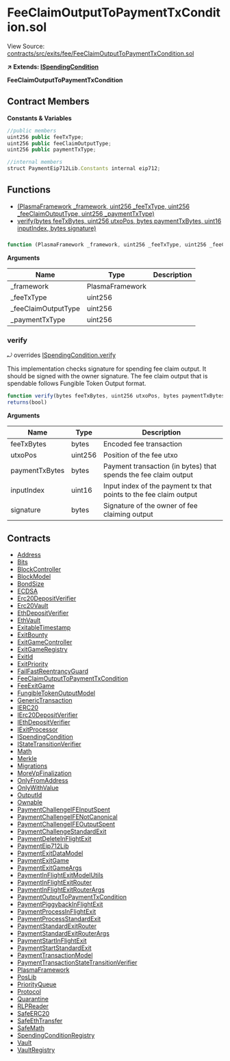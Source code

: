 # FeeClaimOutputToPaymentTxCondition.sol

View Source: [contracts/src/exits/fee/FeeClaimOutputToPaymentTxCondition.sol](../../contracts/src/exits/fee/FeeClaimOutputToPaymentTxCondition.sol)

**↗ Extends: [ISpendingCondition](ISpendingCondition.md)**

**FeeClaimOutputToPaymentTxCondition**

## Contract Members
**Constants & Variables**

```js
//public members
uint256 public feeTxType;
uint256 public feeClaimOutputType;
uint256 public paymentTxType;

//internal members
struct PaymentEip712Lib.Constants internal eip712;

```

## Functions

- [(PlasmaFramework _framework, uint256 _feeTxType, uint256 _feeClaimOutputType, uint256 _paymentTxType)](#)
- [verify(bytes feeTxBytes, uint256 utxoPos, bytes paymentTxBytes, uint16 inputIndex, bytes signature)](#verify)

### 

```js
function (PlasmaFramework _framework, uint256 _feeTxType, uint256 _feeClaimOutputType, uint256 _paymentTxType) public nonpayable
```

**Arguments**

| Name        | Type           | Description  |
| ------------- |------------- | -----|
| _framework | PlasmaFramework |  | 
| _feeTxType | uint256 |  | 
| _feeClaimOutputType | uint256 |  | 
| _paymentTxType | uint256 |  | 

### verify

⤾ overrides [ISpendingCondition.verify](ISpendingCondition.md#verify)

This implementation checks signature for spending fee claim output. It should be signed with the owner signature.
     The fee claim output that is spendable follows Fungible Token Output format.

```js
function verify(bytes feeTxBytes, uint256 utxoPos, bytes paymentTxBytes, uint16 inputIndex, bytes signature) external view
returns(bool)
```

**Arguments**

| Name        | Type           | Description  |
| ------------- |------------- | -----|
| feeTxBytes | bytes | Encoded fee transaction | 
| utxoPos | uint256 | Position of the fee utxo | 
| paymentTxBytes | bytes | Payment transaction (in bytes) that spends the fee claim output | 
| inputIndex | uint16 | Input index of the payment tx that points to the fee claim output | 
| signature | bytes | Signature of the owner of fee claiming output | 

## Contracts

* [Address](Address.md)
* [Bits](Bits.md)
* [BlockController](BlockController.md)
* [BlockModel](BlockModel.md)
* [BondSize](BondSize.md)
* [ECDSA](ECDSA.md)
* [Erc20DepositVerifier](Erc20DepositVerifier.md)
* [Erc20Vault](Erc20Vault.md)
* [EthDepositVerifier](EthDepositVerifier.md)
* [EthVault](EthVault.md)
* [ExitableTimestamp](ExitableTimestamp.md)
* [ExitBounty](ExitBounty.md)
* [ExitGameController](ExitGameController.md)
* [ExitGameRegistry](ExitGameRegistry.md)
* [ExitId](ExitId.md)
* [ExitPriority](ExitPriority.md)
* [FailFastReentrancyGuard](FailFastReentrancyGuard.md)
* [FeeClaimOutputToPaymentTxCondition](FeeClaimOutputToPaymentTxCondition.md)
* [FeeExitGame](FeeExitGame.md)
* [FungibleTokenOutputModel](FungibleTokenOutputModel.md)
* [GenericTransaction](GenericTransaction.md)
* [IERC20](IERC20.md)
* [IErc20DepositVerifier](IErc20DepositVerifier.md)
* [IEthDepositVerifier](IEthDepositVerifier.md)
* [IExitProcessor](IExitProcessor.md)
* [ISpendingCondition](ISpendingCondition.md)
* [IStateTransitionVerifier](IStateTransitionVerifier.md)
* [Math](Math.md)
* [Merkle](Merkle.md)
* [Migrations](Migrations.md)
* [MoreVpFinalization](MoreVpFinalization.md)
* [OnlyFromAddress](OnlyFromAddress.md)
* [OnlyWithValue](OnlyWithValue.md)
* [OutputId](OutputId.md)
* [Ownable](Ownable.md)
* [PaymentChallengeIFEInputSpent](PaymentChallengeIFEInputSpent.md)
* [PaymentChallengeIFENotCanonical](PaymentChallengeIFENotCanonical.md)
* [PaymentChallengeIFEOutputSpent](PaymentChallengeIFEOutputSpent.md)
* [PaymentChallengeStandardExit](PaymentChallengeStandardExit.md)
* [PaymentDeleteInFlightExit](PaymentDeleteInFlightExit.md)
* [PaymentEip712Lib](PaymentEip712Lib.md)
* [PaymentExitDataModel](PaymentExitDataModel.md)
* [PaymentExitGame](PaymentExitGame.md)
* [PaymentExitGameArgs](PaymentExitGameArgs.md)
* [PaymentInFlightExitModelUtils](PaymentInFlightExitModelUtils.md)
* [PaymentInFlightExitRouter](PaymentInFlightExitRouter.md)
* [PaymentInFlightExitRouterArgs](PaymentInFlightExitRouterArgs.md)
* [PaymentOutputToPaymentTxCondition](PaymentOutputToPaymentTxCondition.md)
* [PaymentPiggybackInFlightExit](PaymentPiggybackInFlightExit.md)
* [PaymentProcessInFlightExit](PaymentProcessInFlightExit.md)
* [PaymentProcessStandardExit](PaymentProcessStandardExit.md)
* [PaymentStandardExitRouter](PaymentStandardExitRouter.md)
* [PaymentStandardExitRouterArgs](PaymentStandardExitRouterArgs.md)
* [PaymentStartInFlightExit](PaymentStartInFlightExit.md)
* [PaymentStartStandardExit](PaymentStartStandardExit.md)
* [PaymentTransactionModel](PaymentTransactionModel.md)
* [PaymentTransactionStateTransitionVerifier](PaymentTransactionStateTransitionVerifier.md)
* [PlasmaFramework](PlasmaFramework.md)
* [PosLib](PosLib.md)
* [PriorityQueue](PriorityQueue.md)
* [Protocol](Protocol.md)
* [Quarantine](Quarantine.md)
* [RLPReader](RLPReader.md)
* [SafeERC20](SafeERC20.md)
* [SafeEthTransfer](SafeEthTransfer.md)
* [SafeMath](SafeMath.md)
* [SpendingConditionRegistry](SpendingConditionRegistry.md)
* [Vault](Vault.md)
* [VaultRegistry](VaultRegistry.md)
